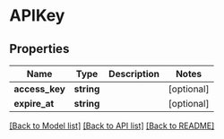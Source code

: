 # APIKey

## Properties
Name | Type | Description | Notes
------------ | ------------- | ------------- | -------------
**access_key** | **string** |  | [optional] 
**expire_at** | **string** |  | [optional] 

[[Back to Model list]](../README.md#documentation-for-models) [[Back to API list]](../README.md#documentation-for-api-endpoints) [[Back to README]](../README.md)


